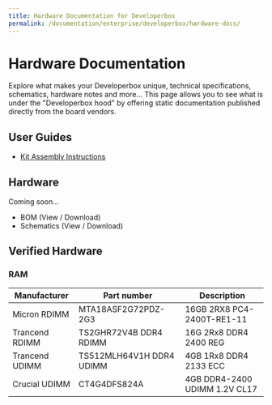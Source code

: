 ```yaml
---
title: Hardware Documentation for Developerbox
permalink: /documentation/enterprise/developerbox/hardware-docs/
---
```

# Hardware Documentation

Explore what makes your Developerbox unique, technical specifications, schematics, hardware notes and more... This page allows you to see what is under the "Developerbox hood" by offering static documentation published directly from the board vendors.

## User Guides

- [Kit Assembly Instructions](http://www.socionext.com/en/download/catalog/MN04-00002-1E.pdf)

## Hardware

Coming soon...

- BOM (View / Download)
- Schematics (View / Download)

## Verified Hardware

### RAM

| Manufacturer | Part number | Description |
| --- | --- | --- |
| Micron RDIMM | MTA18ASF2G72PDZ-2G3 | 16GB 2RX8 PC4-2400T-RE1-11 |
| Trancend RDIMM | TS2GHR72V4B DDR4 RDIMM | 16G 2Rx8 DDR4 2400 REG |
| Trancend UDIMM | TS512MLH64V1H DDR4 UDIMM | 4GB 1Rx8 DDR4 2133 ECC |
| Crucial UDIMM | CT4G4DFS824A | 4GB DDR4-2400 UDIMM 1.2V CL17 |
